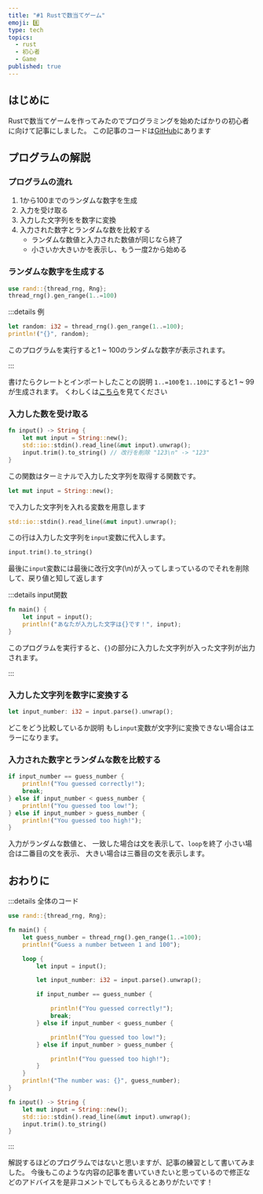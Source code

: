 ```yaml
---
title: "#1 Rustで数当てゲーム"
emoji: 8️⃣
type: tech
topics:
  - rust
  - 初心者
  - Game
published: true
---
```


## はじめに

Rustで数当てゲームを作ってみたのでプログラミングを始めたばかりの初心者に向けて記事にしました。
この記事のコードは[GitHub]にあります

## プログラムの解説

### プログラムの流れ

1. 1から100までのランダムな数字を生成
2. 入力を受け取る
3. 入力した文字列をを数字に変換
4. 入力された数字とランダムな数を比較する
    - ランダムな数値と入力された数値が同じなら終了
    - 小さいか大きいかを表示し、もう一度2から始める

### ランダムな数字を生成する

```rust
use rand::{thread_rng, Rng};
thread_rng().gen_range(1..=100)
```

:::details 例

```rust
let random: i32 = thread_rng().gen_range(1..=100);
println!("{}", random);
```

このプログラムを実行すると1 ~ 100のランダムな数字が表示されます。

:::

書けたらクレートとインポートしたことの説明
`1..=100`を`1..100`にすると1 ~ 99が生成されます。
くわしくは[こちら](https://rs.nkmk.me/rust-range/)を見てください

### 入力した数を受け取る

```rust
fn input() -> String {
    let mut input = String::new();
    std::io::stdin().read_line(&mut input).unwrap(); 
    input.trim().to_string() // 改行を削除 "123\n" -> "123"
}
```

この関数はターミナルで入力した文字列を取得する関数です。

```rust
let mut input = String::new();
```

で入力した文字列を入れる変数を用意します

```rust
std::io::stdin().read_line(&mut input).unwrap();
```

この行は入力した文字列を`input`変数に代入します。

```rust
input.trim().to_string()
```

最後に`input`変数には最後に改行文字(\n)が入ってしまっているのでそれを削除して、戻り値と知して返します

:::details input関数

```rust
fn main() {
    let input = input();
    println!("あなたが入力した文字は{}です！", input);
}
```

このプログラムを実行すると、`{}`の部分に入力した文字列が入った文字列が出力されます。

:::

### 入力した文字列を数字に変換する

```rust
let input_number: i32 = input.parse().unwrap();
```

どこをどう比較しているか説明
もし`input`変数が文字列に変換できない場合はエラーになります。

### 入力された数字とランダムな数を比較する

```rust
if input_number == guess_number {
    println!("You guessed correctly!");
    break;
} else if input_number < guess_number {
    println!("You guessed too low!");
} else if input_number > guess_number {
    println!("You guessed too high!");
}
```

入力がランダムな数値と、
一致した場合は文を表示して、`loop`を終了
小さい場合は二番目の文を表示、
大きい場合は三番目の文を表示します。

## おわりに

:::details 全体のコード

```rust
use rand::{thread_rng, Rng};

fn main() {
    let guess_number = thread_rng().gen_range(1..=100);
    println!("Guess a number between 1 and 100");

    loop {
        let input = input();

        let input_number: i32 = input.parse().unwrap();

        if input_number == guess_number {

            println!("You guessed correctly!");
            break;
        } else if input_number < guess_number {

            println!("You guessed too low!");
        } else if input_number > guess_number {

            println!("You guessed too high!");
        }
    }
    println!("The number was: {}", guess_number);
}

fn input() -> String {
    let mut input = String::new();
    std::io::stdin().read_line(&mut input).unwrap();
    input.trim().to_string()
}
```

:::

解説するほどのプログラムではないと思いますが、記事の練習として書いてみました。
今後もこのような内容の記事を書いていきたいと思っているので修正などのアドバイスを是非コメントでしてもらえるとありがたいです！

[GitHub]: https://github.com/daizyoo/number-guessing
